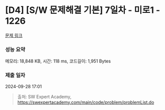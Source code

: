 # [D4] [S/W 문제해결 기본] 7일차 - 미로1 - 1226 

[문제 링크](https://swexpertacademy.com/main/code/problem/problemDetail.do?contestProbId=AV14vXUqAGMCFAYD) 

### 성능 요약

메모리: 18,848 KB, 시간: 118 ms, 코드길이: 1,951 Bytes

### 제출 일자

2024-09-28 17:01



> 출처: SW Expert Academy, https://swexpertacademy.com/main/code/problem/problemList.do